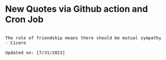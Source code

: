 # New Quotes via Github action and Cron Job

<pre>
<!-- #quote -->
The rule of friendship means there should be mutual sympathy between them, each supplying what the other lacks and trying to benefit the other, always using friendly and sincere words.
- Cicero

Updated on: [7/31/2023]
<!-- #quoteEnd -->
</pre>
